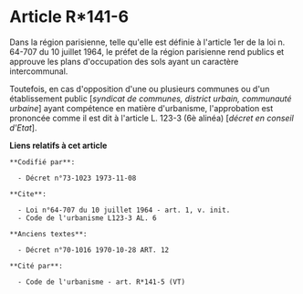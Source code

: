 # Article R*141-6

Dans la région parisienne, telle qu'elle est définie à l'article 1er de la loi n. 64-707 du 10 juillet 1964, le préfet de la
région parisienne rend publics et approuve les plans d'occupation des sols ayant un caractère intercommunal.

Toutefois, en cas d'opposition d'une ou plusieurs communes ou d'un établissement public [*syndicat de communes, district
urbain, communauté urbaine*] ayant compétence en matière d'urbanisme, l'approbation est prononcée comme il est dit à
l'article L. 123-3 (6è alinéa) [*décret en conseil d'Etat*].

**Liens relatifs à cet article**

	**Codifié par**:

	  - Décret n°73-1023 1973-11-08

	**Cite**:

	  - Loi n°64-707 du 10 juillet 1964 - art. 1, v. init.
	  - Code de l'urbanisme L123-3 AL. 6

	**Anciens textes**:

	  - Décret n°70-1016 1970-10-28 ART. 12

	**Cité par**:

	  - Code de l'urbanisme - art. R*141-5 (VT)
